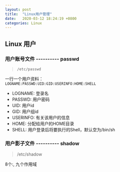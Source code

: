 ```yaml
---
layout: post
title:  "Linux用户管理"
date:   2020-03-12 18:24:19 +0800
categories: Linux
---
```


## Linux 用户

### 用户账号文件 ---------- passwd
> `/etc/passwd`  

一行一个用户资料：  
`LOGNAME:PASSWD:UID:GID:USERINFO:HOME:SHELL`

- LOGNAME: 登录名
- PASSWD: 用户密码
- UID: 用户id
- GID: 用户组id
- USERINFO: 有关该用户的信息
- HOME: 分配给用户的HOME目录
- SHELL: 用户登录后将要执行的Shell，默认空为/bin/sh

### 用户影子文件 ---------- shadow
> /etc/shadow

8个:, 九个作用域